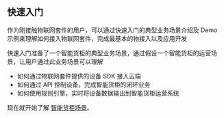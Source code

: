 ## 快速入门
 
作为刚接触物联网套件的用户，可以通过快速入门的典型业务场景介绍及 Demo 示例来理解如何接入物联网套件，完成最基本的物接入以及应用开发

快速入门准备了一个智能货柜的典型业务场景，通过假设一个智能货柜的运营场景，让用户通过此业务场景可以理解
- 如何通过物联网套件提供的设备 SDK 接入云端
- 如何通过 API 控制设备，完成智能货柜的闭环业务
- 如何使用规则引擎，实时将设备数据输出到智能货柜运营系统

现在就开始了解 [智能货柜场景](https://cloud.tencent.com/document/product/568/17335)。